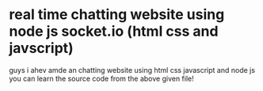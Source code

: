 # real time chatting website using node js socket.io (html css and javscript)
guys i ahev amde an chatting website using html css javascript and node js you can learn the source code from the above given file!
